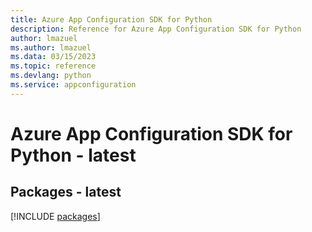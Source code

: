 ```yaml
---
title: Azure App Configuration SDK for Python
description: Reference for Azure App Configuration SDK for Python
author: lmazuel
ms.author: lmazuel
ms.data: 03/15/2023
ms.topic: reference
ms.devlang: python
ms.service: appconfiguration
---
```

# Azure App Configuration SDK for Python - latest
## Packages - latest
[!INCLUDE [packages](app-configuration-index.md)]